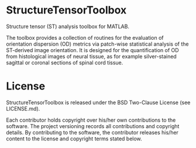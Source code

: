 # StructureTensorToolbox
Structure tensor (ST) analysis toolbox for MATLAB.

The toolbox provides a collection of routines for the evaluation of orientation dispersion (OD) metrics via patch-wise statistical analysis of the ST-derived image orientation.
It is designed for the quantification of OD from histological images of neural tissue, as for example silver-stained sagittal or coronal sections of spinal cord tissue. 

# License
StructureTensorToolbox is released under the BSD Two-Clause License (see LICENSE.md).

Each contributor holds copyright over his/her own contributions to the software. The project versioning records all contributions and copyright details. 
By contributing to the software, the contributor releases his/her content  to the license and copyright terms stated below.
